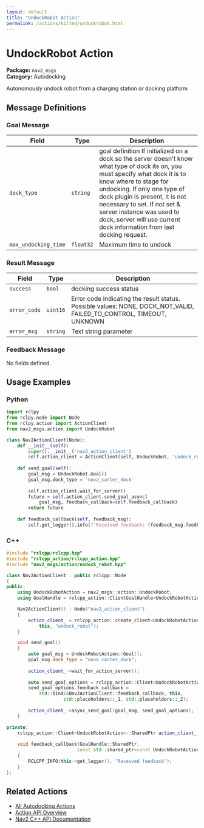 ```yaml
---
layout: default
title: "UndockRobot Action"
permalink: /actions/kilted/undockrobot.html
---
```


# UndockRobot Action

**Package:** `nav2_msgs`  
**Category:** Autodocking

Autonomously undock robot from a charging station or docking platform

## Message Definitions

### Goal Message

| Field | Type | Description |
|-------|------|-------------|
| `dock_type` | `string` | goal definition If initialized on a dock so the server doesn't know what type of dock its on, you must specify what dock it is to know where to stage for undocking. If only one type of dock plugin is present, it is not necessary to set. If not set & server instance was used to dock, server will use current dock information from last docking request. |
| `max_undocking_time` | `float32` | Maximum time to undock |


### Result Message

| Field | Type | Description |
|-------|------|-------------|
| `success` | `bool` | docking success status |
| `error_code` | `uint16` | Error code indicating the result status. Possible values: NONE, DOCK_NOT_VALID, FAILED_TO_CONTROL, TIMEOUT, UNKNOWN|
| `error_msg` | `string` | Text string parameter |


### Feedback Message

No fields defined.


## Usage Examples

### Python

```python
import rclpy
from rclpy.node import Node
from rclpy.action import ActionClient
from nav2_msgs.action import UndockRobot

class Nav2ActionClient(Node):
    def __init__(self):
        super().__init__('nav2_action_client')
        self.action_client = ActionClient(self, UndockRobot, 'undock_robot')
        
    def send_goal(self):
        goal_msg = UndockRobot.Goal()
        goal_msg.dock_type = 'nova_carter_dock' 
        
        self.action_client.wait_for_server()
        future = self.action_client.send_goal_async(
            goal_msg, feedback_callback=self.feedback_callback)
        return future
        
    def feedback_callback(self, feedback_msg):
        self.get_logger().info(f'Received feedback: {feedback_msg.feedback}')
```

### C++

```cpp
#include "rclcpp/rclcpp.hpp"
#include "rclcpp_action/rclcpp_action.hpp"
#include "nav2_msgs/action/undock_robot.hpp"

class Nav2ActionClient : public rclcpp::Node
{
public:
    using UndockRobotAction = nav2_msgs::action::UndockRobot;
    using GoalHandle = rclcpp_action::ClientGoalHandle<UndockRobotAction>;

    Nav2ActionClient() : Node("nav2_action_client")
    {
        action_client_ = rclcpp_action::create_client<UndockRobotAction>(
            this, "undock_robot");
    }

    void send_goal()
    {
        auto goal_msg = UndockRobotAction::Goal();
        goal_msg.dock_type = "nova_carter_dock";
        
        action_client_->wait_for_action_server();
        
        auto send_goal_options = rclcpp_action::Client<UndockRobotAction>::SendGoalOptions();
        send_goal_options.feedback_callback = 
            std::bind(&Nav2ActionClient::feedback_callback, this, 
                     std::placeholders::_1, std::placeholders::_2);
        
        action_client_->async_send_goal(goal_msg, send_goal_options);
    }

private:
    rclcpp_action::Client<UndockRobotAction>::SharedPtr action_client_;
    
    void feedback_callback(GoalHandle::SharedPtr, 
                          const std::shared_ptr<const UndockRobotAction::Feedback> feedback)
    {
        RCLCPP_INFO(this->get_logger(), "Received feedback");
    }
};
```

## Related Actions

- [All Autodocking Actions](/kilted/actions/index.html#autodocking)
- [Action API Overview](/kilted/actions/index.html)
- [Nav2 C++ API Documentation](/kilted/html/index.html)
